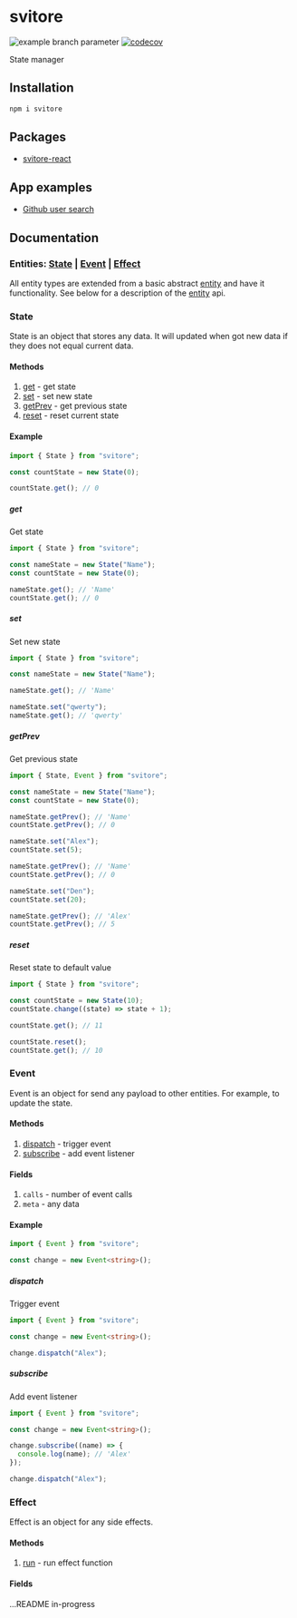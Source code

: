 # svitore

![example branch parameter](https://github.com/vitlolik/svitore/actions/workflows/ci.yml/badge.svg?branch=master)
[![codecov](https://codecov.io/gh/vitlolik/svitore/branch/master/graph/badge.svg)](https://codecov.io/gh/vitlolik/svitore)

State manager

## Installation

```sh
npm i svitore
```

## Packages

- [svitore-react](https://github.com/vitlolik/svitore-react)

## App examples

- [Github user search](https://codesandbox.io/p/sandbox/search-github-users-forked-93dh8n)

## Documentation

### Entities: [State](#state) | [Event](#event) | [Effect](#effect)

All entity types are extended from a basic abstract [entity](#entity-api) and have it functionality.
See below for a description of the [entity](#entity-api) api.

### State

State is an object that stores any data. It will updated when got new data if they does not equal current data.

#### Methods

1. [get](#get) - get state
2. [set](#set) - set new state
3. [getPrev](#getPrev) - get previous state
4. [reset](#reset) - reset current state

#### Example

```ts
import { State } from "svitore";

const countState = new State(0);

countState.get(); // 0
```

##### get

Get state

```ts
import { State } from "svitore";

const nameState = new State("Name");
const countState = new State(0);

nameState.get(); // 'Name'
countState.get(); // 0
```

##### set

Set new state

```ts
import { State } from "svitore";

const nameState = new State("Name");

nameState.get(); // 'Name'

nameState.set("qwerty");
nameState.get(); // 'qwerty'
```

##### getPrev

Get previous state

```ts
import { State, Event } from "svitore";

const nameState = new State("Name");
const countState = new State(0);

nameState.getPrev(); // 'Name'
countState.getPrev(); // 0

nameState.set("Alex");
countState.set(5);

nameState.getPrev(); // 'Name'
countState.getPrev(); // 0

nameState.set("Den");
countState.set(20);

nameState.getPrev(); // 'Alex'
countState.getPrev(); // 5
```

##### reset

Reset state to default value

```ts
import { State } from "svitore";

const countState = new State(10);
countState.change((state) => state + 1);

countState.get(); // 11

countState.reset();
countState.get(); // 10
```

### Event

Event is an object for send any payload to other entities. For example, to update the state.

#### Methods

1. [dispatch](#dispatch) - trigger event
2. [subscribe](#subscribe) - add event listener

#### Fields

1. `calls` - number of event calls
2. `meta` - any data

#### Example

```ts
import { Event } from "svitore";

const change = new Event<string>();
```

##### dispatch

Trigger event

```ts
import { Event } from "svitore";

const change = new Event<string>();

change.dispatch("Alex");
```

##### subscribe

Add event listener

```ts
import { Event } from "svitore";

const change = new Event<string>();

change.subscribe((name) => {
  console.log(name); // 'Alex'
});

change.dispatch("Alex");
```

### Effect

Effect is an object for any side effects.

#### Methods

1. [run](#run) - run effect function

#### Fields

...README in-progress

